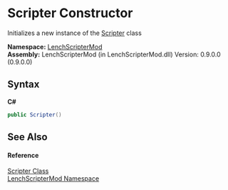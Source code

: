 # Scripter Constructor 
 

Initializes a new instance of the <a href="cb8cb89b-81b5-7362-9551-8e21aa94ce1a">Scripter</a> class

**Namespace:**&nbsp;<a href="a4f653e6-9ab3-f6ff-6eb8-285c9b4fe052">LenchScripterMod</a><br />**Assembly:**&nbsp;LenchScripterMod (in LenchScripterMod.dll) Version: 0.9.0.0 (0.9.0.0)

## Syntax

**C#**<br />
``` C#
public Scripter()
```


## See Also


#### Reference
<a href="cb8cb89b-81b5-7362-9551-8e21aa94ce1a">Scripter Class</a><br /><a href="a4f653e6-9ab3-f6ff-6eb8-285c9b4fe052">LenchScripterMod Namespace</a><br />
